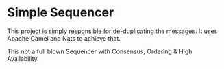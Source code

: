 # Simple Sequencer

This project is simply responsible for de-duplicating the messages. It uses Apache Camel and Nats to achieve that.

This not a full blown Sequencer with Consensus, Ordering & High Availability.

